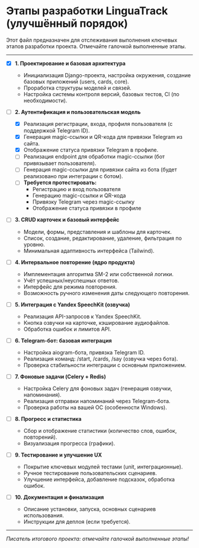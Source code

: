 # Этапы разработки LinguaTrack (улучшённый порядок)

Этот файл предназначен для отслеживания выполнения ключевых этапов разработки проекта. Отмечайте галочкой выполненные этапы.

---

- [x] **1. Проектирование и базовая архитектура**
    - Инициализация Django-проекта, настройка окружения, создание базовых приложений (users, cards, core).
    - Проработка структуры моделей и связей.
    - Настройка системы контроля версий, базовых тестов, CI (по необходимости).

- [ ] **2. Аутентификация и пользовательская модель**
    - [x] Реализация регистрации, входа, профиля пользователя (с поддержкой Telegram ID).
    - [x] Генерация magic-ссылки и QR-кода для привязки Telegram из сайта.
    - [x] Отображение статуса привязки Telegram в профиле.
    - [ ] Реализация endpoint для обработки magic-ссылки (бот привязывает пользователя).
    - [ ] Генерация magic-ссылки для привязки сайта из бота (будет реализовано при интеграции с ботом).
    - [ ] **Требуется протестировать:**
        - Регистрацию и вход пользователя
        - Генерацию magic-ссылки и QR-кода
        - Привязку Telegram через magic-ссылку
        - Отображение статуса привязки в профиле

- [ ] **3. CRUD карточек и базовый интерфейс**
    - Модели, формы, представления и шаблоны для карточек.
    - Список, создание, редактирование, удаление, фильтрация по уровню.
    - Минимальная адаптивность интерфейса (Tailwind).

- [ ] **4. Интервальное повторение (ядро продукта)**
    - Имплементация алгоритма SM-2 или собственной логики.
    - Учёт успешных/неуспешных ответов.
    - Интерфейс для режима повторения.
    - Возможность ручного изменения даты следующего повторения.

- [ ] **5. Интеграция с Yandex SpeechKit (озвучка)**
    - Реализация API-запросов к Yandex SpeechKit.
    - Кнопка озвучки на карточке, кэширование аудиофайлов.
    - Обработка ошибок и лимитов API.

- [ ] **6. Telegram-бот: базовая интеграция**
    - Настройка aiogram-бота, привязка Telegram ID.
    - Реализация команд: /start, /cards, /say (озвучка через бота).
    - Проверка стабильности интеграции с основным приложением.

- [ ] **7. Фоновые задачи (Celery + Redis)**
    - Настройка Celery для фоновых задач (генерация озвучки, напоминания).
    - Реализация отправки напоминаний через Telegram-бота.
    - Проверка работы на вашей ОС (особенности Windows).

- [ ] **8. Прогресс и статистика**
    - Сбор и отображение статистики (количество слов, ошибок, повторений).
    - Визуализация прогресса (графики).

- [ ] **9. Тестирование и улучшение UX**
    - Покрытие ключевых модулей тестами (unit, интеграционные).
    - Ручное тестирование пользовательских сценариев.
    - Улучшение интерфейса, добавление подсказок, обработка ошибок.

- [ ] **10. Документация и финализация**
    - Описание установки, запуска, основных сценариев использования.
    - Инструкции для деплоя (если требуется).

---

_Писатель итогового проекта: отмечайте галочкой выполненные этапы!_ 